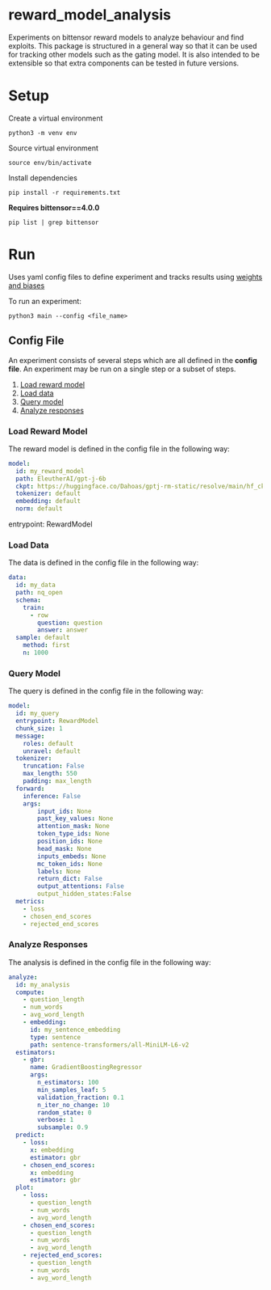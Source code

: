 # reward_model_analysis

Experiments on bittensor reward models to analyze behaviour and find exploits. This package is structured in a general way so that it can be used for tracking other models such as the gating model. It is also intended to be extensible so that extra components can be tested in future versions.

# Setup
Create a virtual environment

`python3 -m venv env`

Source virtual environment

`source env/bin/activate`

Install dependencies

`pip install -r requirements.txt`

**Requires bittensor==4.0.0**

`pip list | grep bittensor`

# Run

Uses yaml config files to define experiment and tracks results using [weights and biases](https://wandb.ai/site)

To run an experiment:

`python3 main --config <file_name>`

## Config File

An experiment consists of several steps which are all defined in the **config file**. An experiment may be run on a single step or a subset of steps.
1. [Load reward model](#load-reward-model)
2. [Load data](#load-data)
3. [Query model](#query-model)
4. [Analyze responses](#analyze-reponses)

### Load Reward Model
The reward model is defined in the config file in the following way:
```yaml
model:
  id: my_reward_model
  path: EleutherAI/gpt-j-6b
  ckpt: https://huggingface.co/Dahoas/gptj-rm-static/resolve/main/hf_ckpt.pt
  tokenizer: default
  embedding: default
  norm: default
```
  entrypoint: RewardModel

### Load Data
The data is defined in the config file in the following way:
```yaml
data:
  id: my_data
  path: nq_open
  schema:
    train:
      - row
        question: question
        answer: answer
  sample: default
    method: first
    n: 1000
```

### Query Model
The query is defined in the config file in the following way:

```yaml
model:
  id: my_query
  entrypoint: RewardModel
  chunk_size: 1
  message:
    roles: default
    unravel: default
  tokenizer: 
    truncation: False
    max_length: 550
    padding: max_length
  forward: 
    inference: False
    args:
        input_ids: None
        past_key_values: None
        attention_mask: None
        token_type_ids: None
        position_ids: None
        head_mask: None
        inputs_embeds: None
        mc_token_ids: None
        labels: None
        return_dict: False
        output_attentions: False
        output_hidden_states:False
  metrics:
    - loss
    - chosen_end_scores
    - rejected_end_scores
```

### Analyze Responses
The analysis is defined in the config file in the following way:

```yaml
analyze:
  id: my_analysis
  compute:
    - question_length
    - num_words
    - avg_word_length
    - embedding:
      id: my_sentence_embedding
      type: sentence
      path: sentence-transformers/all-MiniLM-L6-v2
  estimators:
    - gbr:
      name: GradientBoostingRegressor
      args:
        n_estimators: 100
        min_samples_leaf: 5
        validation_fraction: 0.1
        n_iter_no_change: 10 
        random_state: 0 
        verbose: 1 
        subsample: 0.9     
  predict:
    - loss:
      x: embedding
      estimator: gbr
    - chosen_end_scores:
      x: embedding
      estimator: gbr    
  plot:
    - loss:
      - question_length
      - num_words
      - avg_word_length   
    - chosen_end_scores:
      - question_length
      - num_words
      - avg_word_length     
    - rejected_end_scores:
      - question_length
      - num_words
      - avg_word_length           
```


